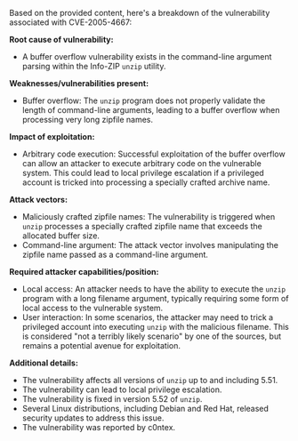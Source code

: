 Based on the provided content, here's a breakdown of the vulnerability associated with CVE-2005-4667:

**Root cause of vulnerability:**
- A buffer overflow vulnerability exists in the command-line argument parsing within the Info-ZIP `unzip` utility.

**Weaknesses/vulnerabilities present:**
- Buffer overflow: The `unzip` program does not properly validate the length of command-line arguments, leading to a buffer overflow when processing very long zipfile names.

**Impact of exploitation:**
- Arbitrary code execution: Successful exploitation of the buffer overflow can allow an attacker to execute arbitrary code on the vulnerable system. This could lead to local privilege escalation if a privileged account is tricked into processing a specially crafted archive name.

**Attack vectors:**
- Maliciously crafted zipfile names: The vulnerability is triggered when `unzip` processes a specially crafted zipfile name that exceeds the allocated buffer size.
- Command-line argument:  The attack vector involves manipulating the zipfile name passed as a command-line argument.

**Required attacker capabilities/position:**
- Local access: An attacker needs to have the ability to execute the `unzip` program with a long filename argument, typically requiring some form of local access to the vulnerable system.
- User interaction: In some scenarios, the attacker may need to trick a privileged account into executing `unzip` with the malicious filename. This is considered "not a terribly likely scenario" by one of the sources, but remains a potential avenue for exploitation.

**Additional details:**

- The vulnerability affects all versions of `unzip` up to and including 5.51.
- The vulnerability can lead to local privilege escalation.
- The vulnerability is fixed in version 5.52 of `unzip`.
- Several Linux distributions, including Debian and Red Hat, released security updates to address this issue.
- The vulnerability was reported by c0ntex.